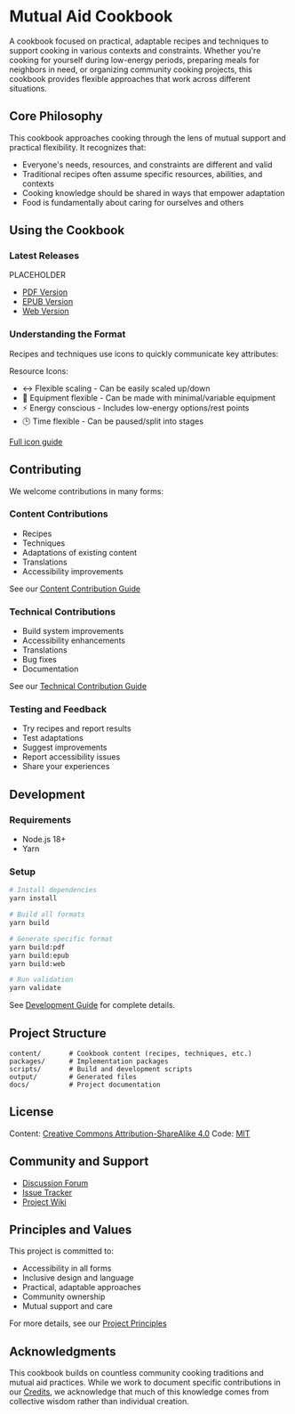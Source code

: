 # Mutual Aid Cookbook

A cookbook focused on practical, adaptable recipes and techniques to support cooking in various contexts and constraints. Whether you're cooking for yourself during low-energy periods, preparing meals for neighbors in need, or organizing community cooking projects, this cookbook provides flexible approaches that work across different situations.

## Core Philosophy

This cookbook approaches cooking through the lens of mutual support and practical flexibility. It recognizes that:

- Everyone's needs, resources, and constraints are different and valid
- Traditional recipes often assume specific resources, abilities, and contexts
- Cooking knowledge should be shared in ways that empower adaptation
- Food is fundamentally about caring for ourselves and others

## Using the Cookbook

### Latest Releases
PLACEHOLDER
- [PDF Version](releases/latest/cookbook.pdf)
- [EPUB Version](releases/latest/cookbook.epub)
- [Web Version](https://mutual-aid-cookbook.org)

### Understanding the Format

Recipes and techniques use icons to quickly communicate key attributes:

Resource Icons:
- ↔️ Flexible scaling - Can be easily scaled up/down
- 🔧 Equipment flexible - Can be made with minimal/variable equipment
- ⚡️ Energy conscious - Includes low-energy options/rest points
- 🕒 Time flexible - Can be paused/split into stages

[Full icon guide](docs/icons.md)

## Contributing

We welcome contributions in many forms:

### Content Contributions
- Recipes
- Techniques
- Adaptations of existing content
- Translations
- Accessibility improvements

See our [Content Contribution Guide](docs/contributing-content.md)

### Technical Contributions
- Build system improvements
- Accessibility enhancements
- Translations
- Bug fixes
- Documentation

See our [Technical Contribution Guide](docs/contributing-technical.md)

### Testing and Feedback
- Try recipes and report results
- Test adaptations
- Suggest improvements
- Report accessibility issues
- Share your experiences

## Development

### Requirements
- Node.js 18+
- Yarn

### Setup
```bash
# Install dependencies
yarn install

# Build all formats
yarn build

# Generate specific format
yarn build:pdf
yarn build:epub
yarn build:web

# Run validation
yarn validate
```

See [Development Guide](docs/development.md) for complete details.

## Project Structure

```
content/       # Cookbook content (recipes, techniques, etc.)
packages/      # Implementation packages
scripts/       # Build and development scripts
output/        # Generated files
docs/          # Project documentation
```

## License

Content: [Creative Commons Attribution-ShareAlike 4.0](LICENSE)
Code: [MIT](LICENSE-CODE)

## Community and Support

- [Discussion Forum](https://github.com/mutual-aid-cookbook/cookbook/discussions)
- [Issue Tracker](https://github.com/mutual-aid-cookbook/cookbook/issues)
- [Project Wiki](https://github.com/mutual-aid-cookbook/cookbook/wiki)

## Principles and Values

This project is committed to:
- Accessibility in all forms
- Inclusive design and language
- Practical, adaptable approaches
- Community ownership
- Mutual support and care

For more details, see our [Project Principles](docs/principles.md)

## Acknowledgments

This cookbook builds on countless community cooking traditions and mutual aid practices. While we work to document specific contributions in our [Credits](docs/credits.md), we acknowledge that much of this knowledge comes from collective wisdom rather than individual creation.
